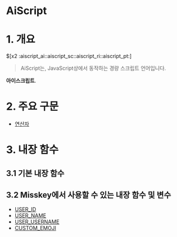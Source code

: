 # AiScript

# 1. 개요

$[x2 :aiscript_ai::aiscript_sc::aiscript_ri::aiscript_pt:]

> AiScript는, JavaScript상에서 동작하는 경량 스크립트 언어입니다.

**아이스크립트**.

# 2. 주요 구문

* [연산자](연산자(AiScript).md)

# 3. 내장 함수

## 3.1 기본 내장 함수

## 3.2 Misskey에서 사용할 수 있는 내장 함수 및 변수

* [USER_ID](AS_USER_ID(AiScript).md)
* [USER_NAME](AS_USER_NAME(AiScript).md)
* [USER_USERNAME](USER_USERNAME(AiScript).md)
* [CUSTOM_EMOJI](CUSTOM_EMOJI(AiScript).md)
